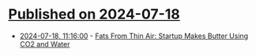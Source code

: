 # [Published on 2024-07-18](index.md)

* [2024-07-18, 11:16:00](https://soylentnews.org/article.pl?sid=24/07/17/0956256&from=rss) - [Fats From Thin Air: Startup Makes Butter Using CO2 and Water](https://soylentnews.org/article.pl?sid=24/07/17/0956256&from=rss)

